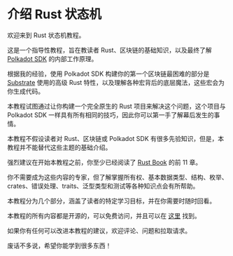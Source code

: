 # 介绍 Rust 状态机

欢迎来到 Rust 状态机教程。

这是一个指导性教程，旨在教读者 Rust、区块链的基础知识，以及最终了解 [Polkadot SDK](https://github.com/paritytech/polkadot-sdk) 的内部工作原理。

根据我的经验，使用 Polkadot SDK 构建你的第一个区块链最困难的部分是 [Substrate](https://github.com/paritytech/polkadot-sdk/tree/master/substrate) 使用的高级 Rust 特性，以及理解各种宏背后的底层魔法，这些宏会为你生成代码。

本教程试图通过让你构建一个完全原生的 Rust 项目来解决这个问题，这个项目与 Polkadot SDK 一样具有所有相同的技巧，因此你可以第一手了解幕后发生的事情。

本教程不假设读者对 Rust、区块链或 Polkadot SDK 有很多先验知识，但是，本教程并不能替代这些主题的基础介绍。

强烈建议在开始本教程之前，你至少已经阅读了 [Rust Book](https://doc.rust-lang.org/book/) 的前 11 章。

你不需要成为这些内容的专家，但了解掌握所有权、基本数据类型、结构、枚举、crates、错误处理、traits、泛型类型和测试等各种知识点会有所帮助。

本教程分为几个部分，涵盖了读者的特定学习目标，并在你需要时随时回看。

本教程的所有内容都是开源的，可以免费访问，并且可以在 [这里](https://github.com/shawntabrizi/rust-state-machine) 找到。

如果你有任何可以改进本教程的建议，欢迎评论、问题和拉取请求。

废话不多说，希望你能学到很多东西！